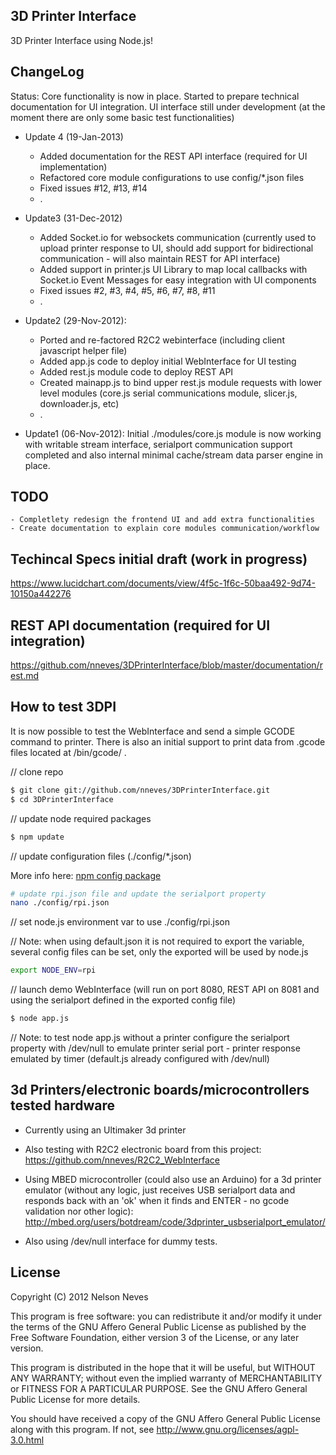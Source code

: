 3D Printer Interface
--------------------

3D Printer Interface using Node.js!

ChangeLog
---------
Status: Core functionality is now in place. Started to prepare technical documentation for UI integration.
UI interface still under development (at the moment there are only some basic test functionalities)

* Update 4 (19-Jan-2013)
    - Added documentation for the REST API interface (required for UI implementation)
    - Refactored core module configurations to use config/*.json files
    - Fixed issues #12, #13, #14
    - .

* Update3 (31-Dec-2012)
    - Added Socket.io for websockets communication (currently used to upload printer response to UI, should add support for bidirectional communication - will also maintain REST for API interface)
    - Added support in printer.js UI Library to map local callbacks with Socket.io Event Messages for easy integration with UI components
    - Fixed issues #2, #3, #4, #5, #6, #7, #8, #11
    - .

* Update2 (29-Nov-2012): 
    - Ported and re-factored R2C2 webinterface (including client javascript helper file)
    - Added app.js code to deploy initial WebInterface for UI testing
    - Added rest.js module code to deploy REST API
    - Created mainapp.js to bind upper rest.js module requests with lower level modules (core.js serial communications module, slicer.js, downloader.js, etc)
    - .

* Update1 (06-Nov-2012): 
Initial ./modules/core.js module is now working with writable stream interface, serialport communication support completed and also internal minimal cache/stream data parser engine in place.

TODO
----
    - Completlety redesign the frontend UI and add extra functionalities
    - Create documentation to explain core modules communication/workflow

Techincal Specs initial draft (work in progress)
-----------------------------
https://www.lucidchart.com/documents/view/4f5c-1f6c-50baa492-9d74-10150a442276

REST API documentation (required for UI integration)
-----------------------
 https://github.com/nneves/3DPrinterInterface/blob/master/documentation/rest.md

How to test 3DPI
----------------

It is now possible to test the WebInterface and send a simple GCODE command to printer. There is also an initial support to print data from .gcode files located at /bin/gcode/ .

// clone repo
```bash
$ git clone git://github.com/nneves/3DPrinterInterface.git
$ cd 3DPrinterInterface
```

// update node required packages
```bash
$ npm update
```

// update configuration files (./config/*.json)

More info here: [npm config package](https://npmjs.org/package/config)

```bash
# update rpi.json file and update the serialport property
nano ./config/rpi.json
```

// set node.js environment var to use ./config/rpi.json

// Note: when using default.json it is not required to export the variable, several config files can be set, only the exported will be used by node.js
```bash
export NODE_ENV=rpi
```

// launch demo WebInterface (will run on port 8080, REST API on 8081 and using the serialport defined in the exported config file)
```bash
$ node app.js
```

// Note: to test node app.js without a printer configure the serialport property with /dev/null to emulate printer serial port - printer response emulated by timer (default.js already configured with /dev/null)

3d Printers/electronic boards/microcontrollers tested hardware
----------------------
* Currently using an Ultimaker 3d printer

* Also testing with R2C2 electronic board from this project: https://github.com/nneves/R2C2_WebInterface

* Using MBED microcontroller (could also use an Arduino) for a 3d printer emulator (without any logic, just receives USB serialport data and responds back with an 'ok' when it finds and ENTER - no gcode validation nor other logic):
http://mbed.org/users/botdream/code/3dprinter_usbserialport_emulator/

* Also using /dev/null interface for dummy tests.

License
----------------------
Copyright (C) 2012 Nelson Neves

This program is free software: you can redistribute it and/or modify
it under the terms of the GNU Affero General Public License as
published by the Free Software Foundation, either version 3 of the
License, or any later version.

This program is distributed in the hope that it will be useful,
but WITHOUT ANY WARRANTY; without even the implied warranty of
MERCHANTABILITY or FITNESS FOR A PARTICULAR PURPOSE.  See the
GNU Affero General Public License for more details.

You should have received a copy of the GNU Affero General Public License
along with this program.  If not, see http://www.gnu.org/licenses/agpl-3.0.html
